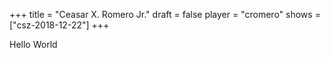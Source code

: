 +++
title = "Ceasar X. Romero Jr."
draft = false
player = "cromero"
shows = ["csz-2018-12-22"]
+++

Hello World
